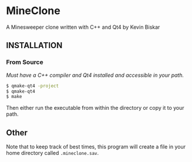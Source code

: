 MineClone
=========
A Minesweeper clone written with C++ and Qt4 by Kevin Biskar

INSTALLATION
------------

### From Source
_Must have a C++ compiler and Qt4 installed and accessible in your path._

```bash
$ qmake-qt4 -project
$ qmake-qt4
$ make
```

Then either run the executable from within the directory or copy it to your
path.

Other
-----
Note that to keep track of best times, this program will create a file in
your home directory called `.mineclone.sav`.
